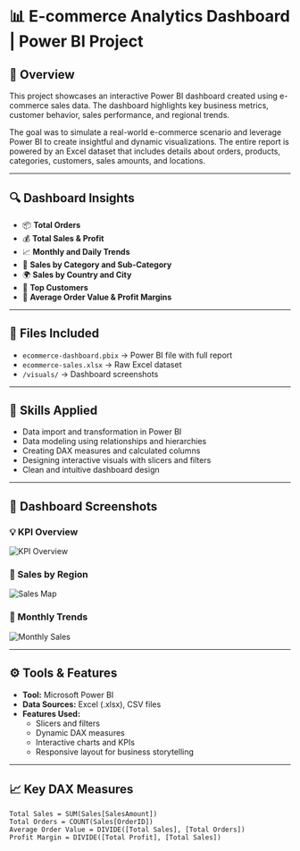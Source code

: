 # 📊 E-commerce Analytics Dashboard | Power BI Project

## 📝 Overview

This project showcases an interactive Power BI dashboard created using e-commerce sales data. The dashboard highlights key business metrics, customer behavior, sales performance, and regional trends.

The goal was to simulate a real-world e-commerce scenario and leverage Power BI to create insightful and dynamic visualizations. The entire report is powered by an Excel dataset that includes details about orders, products, categories, customers, sales amounts, and locations.

---

## 🔍 Dashboard Insights

- 📦 **Total Orders**
- 💰 **Total Sales & Profit**
- 📈 **Monthly and Daily Trends**
- 🛒 **Sales by Category and Sub-Category**
- 🌍 **Sales by Country and City**
- 👤 **Top Customers**
- 🧮 **Average Order Value & Profit Margins**

---

## 📂 Files Included

- `ecommerce-dashboard.pbix` → Power BI file with full report  
- `ecommerce-sales.xlsx` → Raw Excel dataset  
- `/visuals/` → Dashboard screenshots  

---

## 🧠 Skills Applied

- Data import and transformation in Power BI  
- Data modeling using relationships and hierarchies  
- Creating DAX measures and calculated columns  
- Designing interactive visuals with slicers and filters  
- Clean and intuitive dashboard design  

---

## 📸 Dashboard Screenshots

### 💡 KPI Overview  
![KPI Overview](visuals/kpi-overview.png)

### 📍 Sales by Region  
![Sales Map](visuals/sales-map.png)

### 📆 Monthly Trends  
![Monthly Sales](visuals/monthly-trends.png)

---

## ⚙️ Tools & Features

- **Tool:** Microsoft Power BI  
- **Data Sources:** Excel (.xlsx), CSV files  
- **Features Used:**  
  - Slicers and filters  
  - Dynamic DAX measures  
  - Interactive charts and KPIs  
  - Responsive layout for business storytelling  

---

## 📈 Key DAX Measures

```DAX
Total Sales = SUM(Sales[SalesAmount])
Total Orders = COUNT(Sales[OrderID])
Average Order Value = DIVIDE([Total Sales], [Total Orders])
Profit Margin = DIVIDE([Total Profit], [Total Sales])
